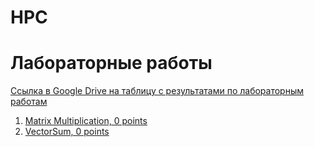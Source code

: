# HPC

# Лабораторные работы

[Ссылка в Google Drive на таблицу с результатами по лабораторным работам](https://docs.google.com/spreadsheets/d/1Hy29YfSZyxP4r9vJVFTP_Vdd2OwS63piMizrSezpgDI/edit?usp=sharing)

1. [Matrix Multiplication, 0 points](https://github.com/Lilpank/HPC/blob/main/MutMul.ipynb)
2. [VectorSum, 0 points](https://github.com/Lilpank/HPC/blob/main/SumVector.ipynb)
